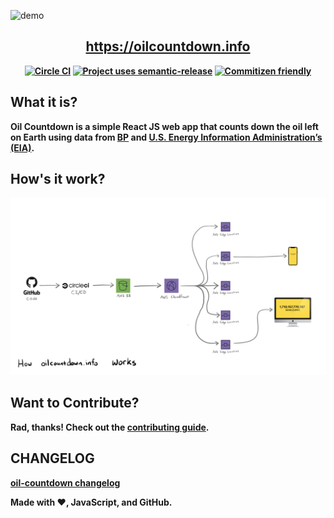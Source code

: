 ![demo](./media/demo.gif)

<h2 align="center"><b><a href="https://oilcountdown.info">https://oilcountdown.info</a></h2>

<p align="center">
  <a href="https://circleci.com/gh/cujarrett/oil-countdown/tree/main"><img alt="Circle CI" src="https://circleci.com/gh/cujarrett/oil-countdown/tree/main.svg?style=svg"></a>
  <a href="https://github.com/semantic-release/semantic-release"><img alt="Project uses semantic-release" src="https://img.shields.io/badge/%20%20%F0%9F%93%A6%F0%9F%9A%80-semantic--release-e10079.svg"></a>
  <a href="http://commitizen.github.io/cz-cli/"><img alt="Commitizen friendly" src="https://img.shields.io/badge/commitizen-friendly-brightgreen.svg?"></a>
</p>

## What it is?

Oil Countdown is a simple React JS web app that counts down the oil left on Earth using data from [BP](https://www.bp.com/) and [U.S. Energy Information Administration’s (EIA)](https://www.eia.gov/).

## How's it work?
![design](./media/architecture.jpg)

## Want to Contribute?
Rad, thanks! Check out the [contributing guide](./CONTRIBUTING.md).

## CHANGELOG
[oil-countdown changelog](./CHANGELOG.md)

Made with :heart:, JavaScript, and GitHub.
